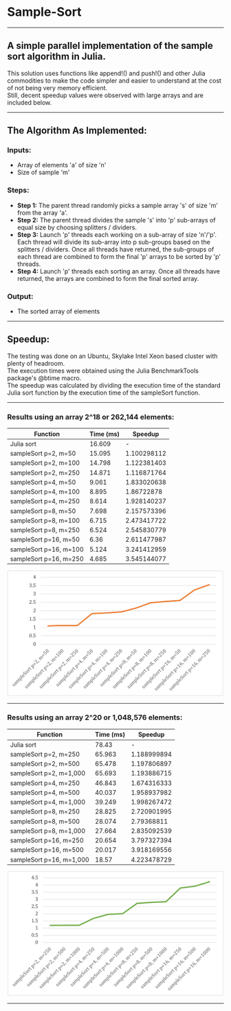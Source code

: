 # Sample-Sort

---
## A simple parallel implementation of the sample sort algorithm in Julia.

This solution uses functions like append!() and push!() and other Julia commodities to make the code simpler and easier to understand at the cost of not being very memory efficient.\
Still, decent speedup values were observed with large arrays and are included below.

---

## The Algorithm As Implemented:
### Inputs:
- Array of elements 'a' of size 'n'
- Size of sample 'm'

### Steps:
- **Step 1:** The parent thread randomly picks a sample array 's' of size 'm' from the array 'a'.
- **Step 2:** The parent thread divides the sample 's' into 'p' sub-arrays of equal size by choosing splitters / dividers.
- **Step 3:** Launch 'p' threads each working on a sub-array of size 'n'/'p'. Each thread will divide its sub-array into p sub-groups based on the splitters / dividers. Once all threads have returned, the sub-groups of each thread are combined to form the final 'p' arrays to be sorted by 'p' threads.
- **Step 4:** Launch 'p' threads each sorting an array. Once all threads have returned, the arrays are combined to form the final sorted array.

### Output:
- The sorted array of elements

---

## Speedup:
The testing was done on an Ubuntu, Skylake Intel Xeon based cluster with plenty of headroom.\
The execution times were obtained using the Julia BenchmarkTools package's @btime macro.\
The speedup was calculated by dividing the execution time of the standard Julia sort function by the execution time of the sampleSort function.

---

### Results using an array 2^18 or 262,144 elements:

| Function               | Time (ms) | Speedup     |
|------------------------|-----------|-------------|
| Julia sort             | 16.609    | -           |
| sampleSort p=2, m=50   | 15.095    | 1.100298112 |
| sampleSort p=2, m=100  | 14.798    | 1.122381403 |
| sampleSort p=2, m=250  | 14.871    | 1.116871764 |
| sampleSort p=4, m=50   | 9.061     | 1.833020638 |
| sampleSort p=4, m=100  | 8.895     | 1.86722878  |
| sampleSort p=4, m=250  | 8.614     | 1.928140237 |
| sampleSort p=8, m=50   | 7.698     | 2.157573396 |
| sampleSort p=8, m=100  | 6.715     | 2.473417722 |
| sampleSort p=8, m=250  | 6.524     | 2.545830779 |
| sampleSort p=16, m=50  | 6.36      | 2.611477987 |
| sampleSort p=16, m=100 | 5.124     | 3.241412959 |
| sampleSort p=16, m=250 | 4.685     | 3.545144077 |

![Speedup Chart for array of 2^18 or 262,144 elements](images/SpeedupChart1.png)

---

### Results using an array 2^20 or 1,048,576 elements:

| Function                 | Time (ms) | Speedup     |
|--------------------------|-----------|-------------|
| Julia sort               | 78.43     | -           |
| sampleSort p=2, m=250    | 65.963    | 1.188999894 |
| sampleSort p=2, m=500    | 65.478    | 1.197806897 |
| sampleSort p=2, m=1,000  | 65.693    | 1.193886715 |
| sampleSort p=4, m=250    | 46.843    | 1.674316333 |
| sampleSort p=4, m=500    | 40.037    | 1.958937982 |
| sampleSort p=4, m=1,000  | 39.249    | 1.998267472 |
| sampleSort p=8, m=250    | 28.825    | 2.720901995 |
| sampleSort p=8, m=500    | 28.074    | 2.79368811  |
| sampleSort p=8, m=1,000  | 27.664    | 2.835092539 |
| sampleSort p=16, m=250   | 20.654    | 3.797327394 |
| sampleSort p=16, m=500   | 20.017    | 3.918169556 |
| sampleSort p=16, m=1,000 | 18.57     | 4.223478729 |

![Speedup Chart for array of 2^20 or 1,048,576 elements](images/SpeedupChart2.png)

---
